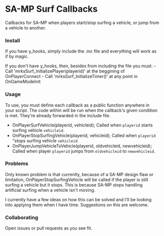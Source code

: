# SA-MP Surf Callbacks
Callbacks for SA-MP when players start/stop surfing a vehicle, or jump from a vehicle to another.

### Install

If you have y_hooks, simply include the .inc file and everything will work as if by magic.

If you don't have y_hooks, then, besides from including the file you must:
	- Call 'mrksSurf_InitializePlayer(playerid)' at the beggining of OnPlayerConnect
	- Call 'mrksSurf_InitializeTimer()' at any point in OnGameModeInit

### Usage

To use, you must define each callback as a public function anywhere in your script. The code within will be run when the callback's given condition is met. They're already forwarded in the include file.

- OnPlayerSurfVehicle(playerid, vehicleid);
	Called when `playerid` starts surfing vehicle `vehicleid`.
- OnPlayerStopSurfingVehicle(playerid, vehicleid);
	Called when `playerid` "stops surfing vehicle `vehicleid`.
- OnPlayerJumpVehicleToVehicle(playerid, oldvehicleid, newvehicleid);
	Called when player `playerid` jumps from `oldvehicleid` to `newvehicleid`.

### Problems

Only known problem is that currently, because of a SA-MP design flaw or limitation, OnPlayerStopSurfingVehicle will be called if the player is still surfing a vehicle but it stops.
This is because SA-MP stops handling artificial surfing when a vehicle isn't moving.

I currently have a few ideas on how this can be solved and I'll be looking into applying them when I have time. Suggestions on this are welcome.

### Collaborating
Open issues or pull requests as you see fit.